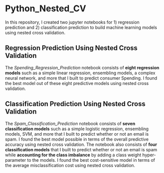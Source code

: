 # Python_Nested_CV

In this repository, I created two jupyter notebooks for 1) regression prediction and 2) classification prediction to build machine learning models using nested cross validation.

## Regression Prediction Using Nested Cross Validation
The *Spending_Regression_Prediction* notebook consists of **eight regression models** such as a simple linear regression, ensembling models, a complex neural network, and more that I built to predict consumer Spending. I found the best model out of these eight predictive models using nested cross validation.

## Classification Prediction Using Nested Cross Validation
The *Spam_Classification_Prediction* notebook consists of **seven classification models** such as a simple logistic regression, ensembling models, SVM, and more that I built to predict whether or not an email is spam. I found the best model possible in terms of the overall predictive accuracy using nested cross validation. The notebook also consists of **four classification models** that I built to predict whether or not an email is spam while **accounting for the class imbalance** by adding a class weight hyper-parameter to the models. I found the best cost-sensitive model in terms of the average misclassification cost using nested cross validation.

